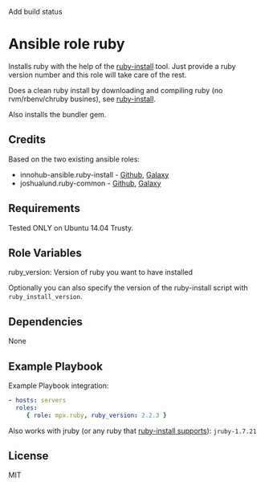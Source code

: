 Add build status

# Ansible role ruby

Installs ruby with the help of the [ruby-install](https://github.com/postmodern/ruby-install) tool. Just provide a ruby version
number and this role will take care of the rest.

Does a clean ruby install by downloading and compiling ruby (no rvm/rbenv/chruby busines),
see [ruby-install](https://github.com/postmodern/ruby-install).

Also installs the bundler gem.

## Credits
Based on the two existing ansible roles:
* innohub-ansible.ruby-install - [Github](https://github.com/innohub-ansible/ruby-install), [Galaxy](https://galaxy.ansible.com/list#/roles/1766)
* joshualund.ruby-common - [Github](https://github.com/jlund/ansible-ruby-common), [Galaxy](https://galaxy.ansible.com/list#/roles/143)

## Requirements
Tested ONLY on Ubuntu 14.04 Trusty.

## Role Variables
ruby_version: Version of ruby you want to have installed

Optionally you can also specify the version of the ruby-install script
with `ruby_install_version`.

## Dependencies
None

## Example Playbook
Example Playbook integration:
```yaml
- hosts: servers
  roles:
     { role: mpx.ruby, ruby_version: 2.2.3 }
```
Also works with jruby (or any ruby that [ruby-install supports](https://github.com/postmodern/ruby-install/blob/master/README.md)): `jruby-1.7.21`

## License
MIT
